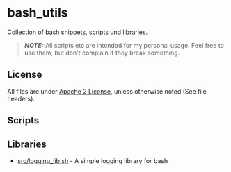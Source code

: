 # bash_utils

Collection of bash snippets, scripts und libraries.

> **_NOTE:_**  All scripts etc are intended for my personal usage. Feel free to use them, but don't complain if they break something.

## License

All files are under [Apache 2 License](LICENSE), unless otherwise noted (See file headers).

## Scripts

## Libraries

- [src/logging_lib.sh](src/logging_lib.md) - A simple logging library for bash